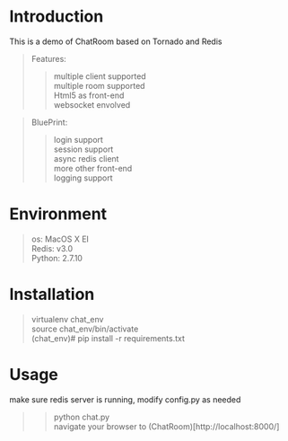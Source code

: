 # Introduction

This is a demo of ChatRoom based on Tornado and Redis  

>Features:  
>>    multiple client supported  
>>    multiple room supported  
>>    Html5 as front-end  
>>    websocket envolved  
    

>BluePrint:  
>>    login support  
>>    session support  
>>    async redis client  
>>    more other front-end    
>>    logging support  
     

# Environment 
>os: MacOS X EI  
>Redis: v3.0  
>Python: 2.7.10  

# Installation
>virtualenv chat_env   
>source chat_env/bin/activate  
>(chat_env)# pip install -r requirements.txt  


# Usage
make sure redis server is running, modify config.py as needed  
>>python chat.py  
navigate your browser to (ChatRoom)[http://localhost:8000/]
